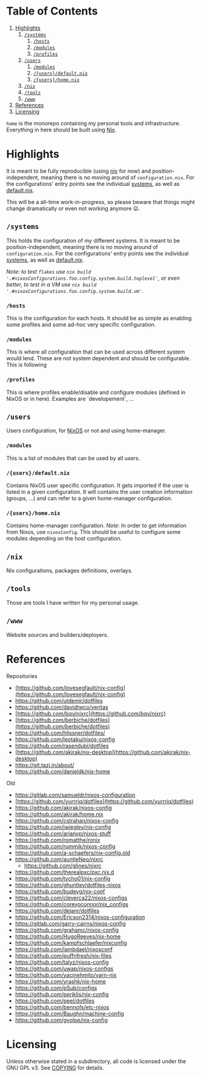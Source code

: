 
# Table of Contents

1.  [Highlights](#org8a498eb)
    1.  [`/systems`](#orgb55cf6c)
        1.  [`/hosts`](#org65e7656)
        2.  [`/modules`](#org758b398)
        3.  [`/profiles`](#orgcc33653)
    2.  [`/users`](#org0babc73)
        1.  [`/modules`](#org7853b3c)
        2.  [`/{users}/default.nix`](#org8fe3f3d)
        3.  [`/{users}/home.nix`](#orgc5c6448)
    3.  [`/nix`](#orgf01c1b5)
    4.  [`/tools`](#orgae13caa)
    5.  [`/www`](#orge1b6aba)
2.  [References](#org42b3bfc)
3.  [Licensing](#orgec420f8)

`home` is the monorepo containing my personal tools and infrastructure. Everything in here
should be built using [Nix](https://nixos.org/nix).


<a id="org8a498eb"></a>

# Highlights

It is meant to be fully reproducible (using [niv](https://github.com/nmattia/niv) for now) and position-independent, meaning
there is no moving around of `configuration.nix`. For the configurations' entry points see
the individual [systems](systems), as well as [default.nix](default.nix).

This will be a all-time work-in-progress, so please beware that things might change
dramatically or even not working anymore 😛.


<a id="orgb55cf6c"></a>

## `/systems`

This holds the configuration of my different systems. It is meant to be
position-independent, meaning there is no moving around of `configuration.nix`. For the
configurations' entry points see the individual [systems](systems), as well as [default.nix](default.nix).

*Note: to test `flakes` use `nix build '.#nixosConfigurations.foo.config.system.build.toplevel'`, or even better, to test in a VM use `nix build '.#nixosConfigurations.foo.config.system.build.vm'`.*


<a id="org65e7656"></a>

### `/hosts`

This is the configuration for each hosts. It should be as simple as enabling some profiles
and some ad-hoc very specific configuration.


<a id="org758b398"></a>

### `/modules`

This is where all configuration that can be used across different system would lend. These
are not system dependent and should be configurable. This is following


<a id="orgcc33653"></a>

### `/profiles`

This is where profiles enable/disable and configure modules (defined in NixOS or in
here). Examples are \`developement\`, …


<a id="org0babc73"></a>

## `/users`

Users configuration, for [NixOS](https://nixos.org) or not and using home-manager.


<a id="org7853b3c"></a>

### `/modules`

This is a list of modules that can be used by all users.


<a id="org8fe3f3d"></a>

### `/{users}/default.nix`

Contains NixOS user specific configuration. It gets imported if the user is listed in a
given configuration. It will contains the user creation information (groups, …) and can
refer to a given home-manager configuration.


<a id="orgc5c6448"></a>

### `/{users}/home.nix`

Contains home-manager configuration.
*Note*: In order to get information from Nixos, use `nixosConfig`. This should be useful to
configure some modules depending on the host configuration.


<a id="orgf01c1b5"></a>

## `/nix`

Nix configurations, packages definitions, overlays.


<a id="orgae13caa"></a>

## `/tools`

Those are tools I have written for my personal usage.


<a id="orge1b6aba"></a>

## `/www`

Website sources and builders/deployers.


<a id="org42b3bfc"></a>

# References

Repositories

-   [https://github.com/lovesegfault/nix-config](https://github.com/lovesegfault/nix-config)
-   <https://github.com/utdemir/dotfiles>
-   <https://github.com/davidtwco/veritas>
-   [https://github.com/bqv/nixrc](https://github.com/bqv/nixrc)
-   [https://github.com/berbiche/dotfiles](https://github.com/berbiche/dotfiles)
-   <https://github.com/hlissner/dotfiles/>
-   <https://github.com/leotaku/nixos-config>
-   <https://github.com/rasendubi/dotfiles>
-   [https://github.com/akirak/nix-desktop](https://github.com/akirak/nix-desktop)
-   <https://git.tazj.in/about/>
-   <https://github.com/danieldk/nix-home>

Old

-   <https://gitlab.com/samueldr/nixos-configuration>
-   [https://github.com/yurrriq/dotfiles](https://github.com/yurrriq/dotfiles)
-   <https://github.com/akirak/nixos-config>
-   <https://github.com/akirak/home.nix>
-   <https://github.com/cstrahan/nixos-config>
-   <https://github.com/jwiegley/nix-config>
-   <https://github.com/arianvp/nixos-stuff>
-   <https://github.com/romatthe/ronix>
-   <https://github.com/rummik/nixos-config>
-   <https://github.com/a-schaefers/nix-config.old>
-   <https://github.com/auntieNeo/nixrc>
    -   <https://github.com/glines/nixrc>
-   <https://github.com/therealpxc/pxc.nix.d>
-   <https://github.com/tycho01/nix-config>
-   <https://github.com/ghuntley/dotfiles-nixos>
-   <https://github.com/budevg/nix-conf>
-   <https://github.com/cleverca22/nixos-configs>
-   <https://github.com/coreyoconnor/nix_configs>
-   <https://github.com/dejanr/dotfiles>
-   <https://github.com/Ericson2314/nixos-configuration>
-   <https://gitlab.com/garry-cairns/nixos-config>
-   <https://github.com/grahamc/nixos-config>
-   <https://github.com/HugoReeves/nix-home>
-   <https://github.com/kampfschlaefer/nixconfig>
-   <https://github.com/lambdael/nixosconf>
-   <https://github.com/puffnfresh/nix-files>
-   <https://github.com/talyz/nixos-config>
-   <https://github.com/uwap/nixos-configs>
-   <https://github.com/yacinehmito/yarn-nix>
-   <https://github.com/yrashk/nix-home>
-   <https://github.com/pSub/configs>
-   <https://github.com/periklis/nix-config>
-   <https://github.com/peel/dotfiles>
-   <https://github.com/bennofs/etc-nixos>
-   <https://github.com/Baughn/machine-config>
-   <https://github.com/gvolpe/nix-config>


<a id="orgec420f8"></a>

# Licensing

Unless otherwise stated in a subdirectory, all code is licensed under the GNU GPL v3. See
[COPYING](COPYING) for details.
